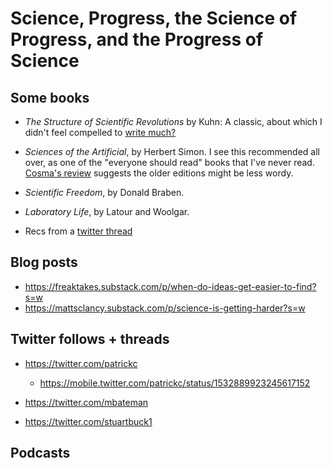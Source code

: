 # Science, Progress, the Science of Progress, and the Progress of Science

## Some books

* _The Structure of Scientific Revolutions_ by Kuhn: A classic, about which I didn't feel 
  compelled to [write much?](https://craigcitro.org/books#the-structure-of-scientific-revolutions-by-thomas-s-kuhn-4-5)

* _Sciences of the Artificial_, by Herbert Simon. I see this recommended all
  over, as one of the "everyone should read" books that I've never read.
  [Cosma's review](http://bactra.org/notebooks/simon.html) suggests the older
  editions might be less wordy.

* _Scientific Freedom_, by Donald Braben.

* _Laboratory Life_, by Latour and Woolgar.

* Recs from a [twitter thread](https://mobile.twitter.com/michael_nielsen/status/1349750282972905472)

## Blog posts

* https://freaktakes.substack.com/p/when-do-ideas-get-easier-to-find?s=w
* https://mattsclancy.substack.com/p/science-is-getting-harder?s=w

## Twitter follows + threads

* https://twitter.com/patrickc 
  + https://mobile.twitter.com/patrickc/status/1532889923245617152

* https://twitter.com/mbateman

* https://twitter.com/stuartbuck1

## Podcasts

